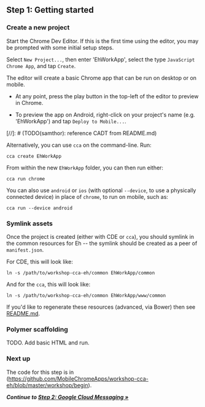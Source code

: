 ## Step 1: Getting started

### Create a new project

Start the Chrome Dev Editor. If this is the first time using the editor, you may be prompted with some initial setup steps.

Select `New Project...`, then enter 'EhWorkApp', select the type `JavaScript Chrome App`, and tap `Create`.

The editor will create a basic Chrome app that can be run on desktop or on mobile.

* At any point, press the play button in the top-left of the editor to preview in Chrome.

* To preview the app on Android, right-click on your project's name (e.g. 'EhWorkApp') and tap `Deploy to Mobile...`.

[//]: # (TODO(samthor): reference CADT from README.md)

Alternatively, you can use `cca` on the command-line. Run:

    cca create EhWorkApp

From within the new `EhWorkApp` folder, you can then run either:

    cca run chrome

You can also use `android` or `ios` (with optional `--device`, to use a physically connected device) in place of `chrome`, to run on mobile, such as:

    cca run --device android

### Symlink assets

Once the project is created (either with CDE or `cca`), you should symlink in the common resources for Eh -- the symlink should be created as a peer of `manifest.json`.

For CDE, this will look like:

    ln -s /path/to/workshop-cca-eh/common EhWorkApp/common

And for the `cca`, this will look like:

    ln -s /path/to/workshop-cca-eh/common EhWorkApp/www/common

If you'd like to regenerate these resources (advanced, via Bower) then see [README.md](https://github.com/MobileChromeApps/workshop-cca-eh/blob/master/README.md).

### Polymer scaffolding

TODO. Add basic HTML and run.

### Next up

The code for this step is in (https://github.com/MobileChromeApps/workshop-cca-eh/blob/master/workshop/begin).

_**Continue to [Step 2: Google Cloud Messaging &raquo;](https://github.com/MobileChromeApps/workshop-cca-eh/blob/master/docs/step2.md)**_